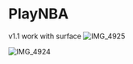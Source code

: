 # PlayNBA
v1.1  work with surface
![IMG_4925](https://user-images.githubusercontent.com/39993452/61456364-7863b900-a92b-11e9-8947-e813e98ec70c.png)

![IMG_4924](https://user-images.githubusercontent.com/39993452/61426023-8c34fe00-a8de-11e9-842f-de221c8e2d5d.png)
